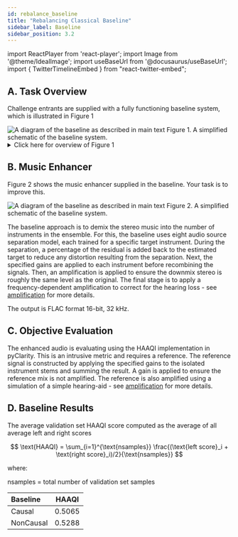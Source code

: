 ```yaml
---
id: rebalance_baseline
title: "Rebalancing Classical Baseline"
sidebar_label: Baseline
sidebar_position: 3.2
---
```

import ReactPlayer from 'react-player';
import Image from '@theme/IdealImage';
import useBaseUrl from '@docusaurus/useBaseUrl';
import { TwitterTimelineEmbed } from "react-twitter-embed";

## A. Task Overview

Challenge entrants are supplied with a fully functioning baseline system, which is illustrated in Figure 1

<div style={{textAlign:'center'}}>
<Image img={require('../../../static/img/cad2/SimpleTaskDiagramCAD2.png')} alt="A diagram of the baseline as described in main text"/>
Figure 1. A simplified schematic of the baseline system.
</div>

<details>
<summary>Click here for overview of Figure 1</summary>

- A scene generator (blue box):
  - Selects the stereo music signal.
  - Gives the target gains (metadata) for the different instruments in the ensemble.
- The music enhancement stage (pink box) takes the music as inputs and attempts to make a new mix with the target gains.
- Listener characteristics (green oval) are audiograms and compressor settings to allow personalised processing in the enhancement stage and are also used in objective evaluation.
- The enhancement outputs are evaluated (orange box) for audio quality using the Hearing-Aid Audio Quality Index (HAAQI)

Your challenge is to improve what happens in the pink music enhancement box. The rest of the baseline is fixed and should not be changed.
</details>

## B. Music Enhancer

Figure 2 shows the music enhancer supplied in the baseline. Your task is to improve this.

<div style={{textAlign:'center'}}>
<Image img={require('../../../static/img/cad2/classical_music_enhancer.png')} alt="A diagram of the baseline as described in main text"/>
Figure 2. A simplified schematic of the baseline system.
</div>

The baseline approach is to demix the stereo music into the number of instruments in the ensemble.
For this, the baseline uses eight audio source separation model, each trained for a specific target instrument.
During the separation, a percentage of the residual is added back to the estimated target to reduce any distortion resulting from the separation.
Next, the specified gains are applied to each instrument before recombining the signals. 
Then, an amplification is applied to ensure the downmix stereo is roughly the same level as the original. 
The final stage is to apply a frequency-dependent amplification to correct for the hearing loss - see [amplification](../amplification) for more details.

The output is FLAC format 16-bit, 32 kHz.

## C. Objective Evaluation

The enhanced audio is evaluating using the HAAQI implementation in pyClarity. This is an intrusive metric and requires a reference. The reference signal is constructed by applying the specified gains to the isolated instrument stems and summing the result. A gain is applied to ensure the reference mix is not amplified. The reference is also amplified using a simulation of a simple hearing-aid - see [amplification](../amplification) for more details.

## D. Baseline Results

The average validation set HAAQI score computed as the average of all average left and right scores

$$
 \text{HAAQI} = \sum_{i=1}^{\text{nsamples}} \frac{(\text{left score}_i + \text{right score}_i)/2}{\text{nsamples}} 
$$

where:

nsamples = total number of validation set samples

| Baseline  | HAAQI  | 
|:----------|:------:|
| Causal    | 0.5065 |  
| NonCausal | 0.5288 |   
